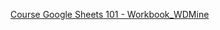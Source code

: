 [Course Google Sheets 101 - Workbook_WDMine](https://docs.google.com/spreadsheets/d/11VXZuCVawWMjE5DSNQSbYV-qx20t4VDx21xkgClkr2A/edit?usp=sharing)
